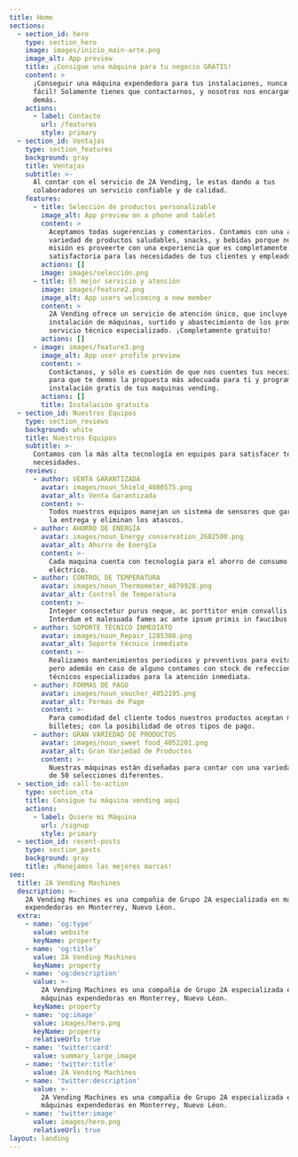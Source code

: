 ```yaml
---
title: Home
sections:
  - section_id: hero
    type: section_hero
    image: images/inicio_main-arte.png
    image_alt: App preview
    title: ¡Consigue una máquina para tu negocio GRÁTIS!
    content: >
      ¡Conseguir una máquina expendedora para tus instalaciones, nunca fue tan
      fácil! Solamente tienes que contactarnos, y nosotros nos encargamos de lo
      demás.
    actions:
      - label: Contacto
        url: /features
        style: primary
  - section_id: Ventajas
    type: section_features
    background: gray
    title: Ventajas
    subtitle: >-
      Al contar con el servicio de 2A Vending, le estas dando a tus
      colaboradores un servicio confiable y de calidad.
    features:
      - title: Selección de productos personalizable
        image_alt: App preview on a phone and tablet
        content: >
          Aceptamos todas sugerencias y comentarios. Contamos con una amplia
          variedad de productos saludables, snacks, y bebidas porque nuestra
          misión es proveerte con una experiencia que es completamente
          satisfactoria para las necesidades de tus clientes y empleados.
        actions: []
        image: images/selección.png
      - title: El mejor servicio y atención
        image: images/feature2.png
        image_alt: App users welcoming a new member
        content: >
          2A Vending ofrece un servicio de atención único, que incluye la
          instalación de máquinas, surtido y abastecimiento de los productos, y
          servicio técnico especializado. ¡Completamente gratuito!
        actions: []
      - image: images/feature3.png
        image_alt: App user profile preview
        content: >
          Contáctanos, y sólo es cuestión de que nos cuentes tus necesidades
          para que te demos la propuesta más adecuada para ti y programar la
          instalación gratis de tus maquinas vending.
        actions: []
        title: Instalación gratuita
  - section_id: Nuestros Equipos
    type: section_reviews
    background: white
    title: Nuestros Equipos
    subtitle: >-
      Contamos con la más alta tecnología en equipos para satisfacer todas tus
      necesidades.
    reviews:
      - author: VENTA GARANTIZADA
        avatar: images/noun_Shield_4080575.png
        avatar_alt: Venta Garantizada
        content: >-
          Todos nuestros equipos manejan un sistema de sensores que garantizan
          la entrega y eliminan los atascos.
      - author: AHORRO DE ENERGÍA
        avatar: images/noun_Energy conservation_2682500.png
        avatar_alt: Ahorro de Energía
        content: >-
          Cada maquina cuenta con tecnología para el ahorro de consumo
          eléctrico.
      - author: CONTROL DE TEMPERATURA
        avatar: images/noun_Thermometer_4079928.png
        avatar_alt: Control de Temperatura
        content: >-
          Integer consectetur purus neque, ac porttitor enim convallis vitae.
          Interdum et malesuada fames ac ante ipsum primis in faucibus.
      - author: SOPORTE TÉCNICO INMEDIATO
        avatar: images/noun_Repair_1285380.png
        avatar_alt: Soporte técnico inmediato
        content: >-
          Realizamos mantenimientos periodicos y preventivos para evitar fallos;
          pero además en caso de alguno contamos con stock de refecciones y
          técnicos especializados para la atención inmediata.
      - author: FORMAS DE PAGO
        avatar: images/noun_voucher_4052195.png
        avatar_alt: Formas de Page
        content: >-
          Para comodidad del cliente todos nuestros productos aceptan monedas y
          billetes; con la posibilidad de otros tipos de pago.
      - author: GRAN VARIEDAD DE PRODUCTOS
        avatar: images/noun_sweet food_4052201.png
        avatar_alt: Gran Variedad de Productos
        content: >-
          Nuestras máquinas están diseñadas para contar con una variedad de más
          de 50 selecciones diferentes.
  - section_id: call-to-action
    type: section_cta
    title: Consigue tu máquina vending aquí
    actions:
      - label: Quiero mi Máquina
        url: /signup
        style: primary
  - section_id: recent-posts
    type: section_posts
    background: gray
    title: ¡Manejamos las mejores marcas!
seo:
  title: 2A Vending Machines
  description: >-
    2A Vending Machines es una compañia de Grupo 2A especializada en máquinas
    expendedoras en Monterrey, Nuevo Léon.
  extra:
    - name: 'og:type'
      value: website
      keyName: property
    - name: 'og:title'
      value: 2A Vending Machines
      keyName: property
    - name: 'og:description'
      value: >-
        2A Vending Machines es una compañia de Grupo 2A especializada en
        máquinas expendedoras en Monterrey, Nuevo Léon.
      keyName: property
    - name: 'og:image'
      value: images/hero.png
      keyName: property
      relativeUrl: true
    - name: 'twitter:card'
      value: summary_large_image
    - name: 'twitter:title'
      value: 2A Vending Machines
    - name: 'twitter:description'
      value: >-
        2A Vending Machines es una compañia de Grupo 2A especializada en
        máquinas expendedoras en Monterrey, Nuevo Léon.
    - name: 'twitter:image'
      value: images/hero.png
      relativeUrl: true
layout: landing
---
```

